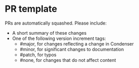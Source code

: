 # PR template

PRs are automatically squashed. Please include:

* A short summary of these changes
* One of the following version increment tags:
    * #major, for changes reflecting a change in Condenser
    * #minor, for significant changes to documentation
    * #patch, for typos
    * #none, for changes that do not affect content
